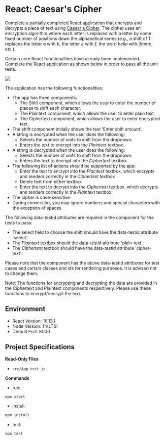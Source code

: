 # React: Caesar's Cipher

Complete a partially completed React application that encrypts and decrypts a piece of text using [Caesar's Cipher](https://en.wikipedia.org/wiki/Caesar_cipher). The cipher uses an encryption algorithm where each letter is replaced with a letter by some fixed number of positions down the alphabetical series (e.g., a shift of _1_ replaces the letter _a_ with _b_, the letter _e_ with _f_, the word _hello_ with _ifmmp_, etc.).

Certain core React functionalities have already been implemented. Complete the React application as shown below in order to pass all the unit tests.

![](https://hrcdn.net/s3_pub/istreet-assets/CaEFDlS2Vzu9Q4cFIHDvEg/ezgif.com-resize.gif)

The application has the following functionalities:

*   The app has three components:
    *   The Shift component, which allows the user to enter the number of places to shift each character.
    *   The Plaintext component, which allows the user to enter plain text.
    *   The Ciphertext component, which allows the user to enter encrypted text.
*   The shift component initially shows the text 'Enter shift amount'.
*   A string is encrypted when the user does the following:
    *   Selects the number of units to shift from the dropdown.
    *   Enters the text to encrypt into the _Plaintext_ textbox.
*   A string is decrypted when the user does the following:
    *   Selects the number of units to shift from the dropdown.
    *   Enters the text to decrypt into the _Ciphertext_ textbox.
*   The following list of actions should be supported by the app:
    *   Enter the text to encrypt into the _Plaintext_ textbox, which encrypts and renders correctly in the _Ciphertext_ textbox
    *   Delete text from either textbox
    *   Enter the text to decrypt into the _Ciphertext_ textbox, which decrypts and renders correctly in the _Plaintext_ textbox
*   The cipher is case-sensitive.
*   During conversion, you may ignore numbers and special characters with the exception of spaces.

The following data-testid attributes are required in the component for the tests to pass:

*   The select field to choose the shift should have the data-testid attribute 'select'.
*   The _Plaintext_ textbox should the data-testid attribute 'plain-text'.
*   The _Ciphertext_ textbox should have the data-testid attribute 'cipher-text'.

Please note that the component has the above data-testid attributes for test cases and certain classes and ids for rendering purposes. It is advised not to change them.

Note: The functions for encrypting and decrypting the data are provided in the Ciphertext and Plaintext components respectively. Please use these functions to encrypt/decrypt the text.

## Environment 

- React Version: 16.13.1
- Node Version: 14(LTS)
- Default Port: 8000

## Project Specifications 

**Read-Only Files**
- `src/App.test.js`

**Commands**
- run: 
```bash
npm start
```
- install: 
```bash
npm install
```
- test: 
```bash
npm test
```
